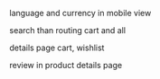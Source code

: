 language and currency in mobile view

 search than routing cart and all


 details page
cart, wishlist

review in product details page